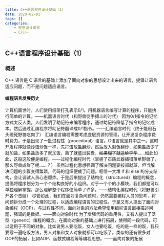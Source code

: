 ```yaml
---
title: C++语言程序设计基础（1）
date: 2020-02-01
tags: []
categories:
    - 程序设计语言
    - C/C++
---
```


## C++语言程序设计基础（1）

### 概述

C++ 语言是 C 语言的基础上添加了面向对象的思想设计出来的语言，提倡让语言适应问题，而不是问题适应语言。

#### 编程语言发展历史

计算机面世时，人们使用纸带打孔表示0/1，用机器语言编写计算的程序，只能执行简单的计算。——机器语言时代（和野兽徒手搏斗的时代）
因为0/1指令的记忆方式太反人类，人们发明了助记符来编写程序，通过助记符降低了指令的记忆成本。然后通过汇编程序将助记符翻译成0/1指令。——汇编语言时代（终于能用石头砸死野兽吃肉了）
汇编语言编程需要考虑底层资源的管理，让开发复杂程序费时费力，于是出现了一批过程性（procedural）语言。C语言就是其中之一。这时开发程序就像炒蛋炒饭一样，先打蛋放盐翻炒，然后放入剩饭翻炒，如果盐放少了就加盐，如果盐放多了就加饭，熟了就盛出装盘，~~如果糊了就送给李华~~……如此如此，这般这般便是编程。——过程化编程时代（掌握了石质武器捕猎落单野兽了，那么野兽成群了呢……？）
虽然过程化思想强调了解决问题要按部就班，但当解决问题的步骤变得繁琐，代码的组织便成了问题。相信一大堆 if 和 else 的分支结构，会让调试人员心态爆炸。于是后来提出了结构化（structured）编程的概念，提倡将程序划分为一个个结构良好的小组织。对于一个个的小模块，我们都是可以单独理解掌握，那么理解整个程序便简单了许多。——结构化编程时代（将野兽引开各个击破）
尽管如此，我们在面对复杂问题时，仍然需要编程人员的思考，将问题拆分成一个处理的过程，以适应编程语言的过程性。于是又有人提出了面向对象编程（OOP），与过程性不同，面向对象的方法希望使用编程语言直接描述问题，强调的是数据。——面向对象时代
为了增强代码的重用性，又有人提出了泛型（generic）编程的概念。在面向对象的基础上进行拓展，使得同一段代码，可以适用于不同的对象。比如说男人要吃饭，女人也要吃饭，吃的是一样的饭，我只要写一遍吃饭方法，男人对象和女人对象就都可以吃饭了。类似的还有很多对OOP的拓展，比如AOP、函数式编程等等编程思想。——面向对象的拓展
